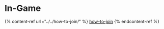 # In-Game

{% content-ref url="../../how-to-join/" %}
[how-to-join](../../how-to-join/)
{% endcontent-ref %}
